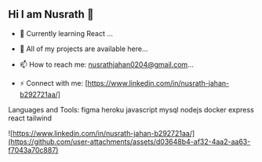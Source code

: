 ## Hi I am Nusrath 👋

- 🔭 Currently learning React ...
- 🌱 All of my projects are available here...
- 📫 How to reach me: nusrathjahan0204@gmail.com...

- ⚡ Connect with me:
[https://www.linkedin.com/in/nusrath-jahan-b292721aa/]

Languages and Tools:
figma heroku javascript mysql nodejs docker express react tailwind

![https://www.linkedin.com/in/nusrath-jahan-b292721aa/](https://github.com/user-attachments/assets/d03648b4-af32-4aa2-aa63-f7043a70c887)
